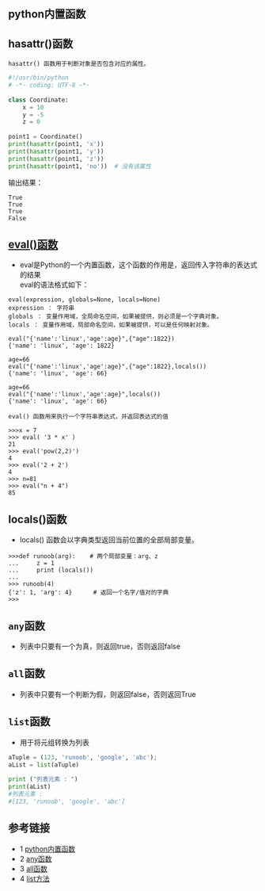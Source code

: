 ## python内置函数
## hasattr()函数
```text
hasattr() 函数用于判断对象是否包含对应的属性。
```
```python
#!/usr/bin/python
# -*- coding: UTF-8 -*-
 
class Coordinate:
    x = 10
    y = -5
    z = 0
 
point1 = Coordinate() 
print(hasattr(point1, 'x'))
print(hasattr(point1, 'y'))
print(hasattr(point1, 'z'))
print(hasattr(point1, 'no'))  # 没有该属性
```
输出结果：
```text
True
True
True
False
```

## [eval()函数](https://blog.csdn.net/liuchunming033/article/details/87643041)
* eval是Python的一个内置函数，这个函数的作用是，返回传入字符串的表达式的结果  
eval的语法格式如下：
```text
eval(expression, globals=None, locals=None)
expression ： 字符串
globals ： 变量作用域，全局命名空间，如果被提供，则必须是一个字典对象。
locals ： 变量作用域，局部命名空间，如果被提供，可以是任何映射对象。
```
```text
eval("{'name':'linux','age':age}",{"age":1822})
{'name': 'linux', 'age': 1822}
```
```text
age=66
eval("{'name':'linux','age':age}",{"age":1822},locals())
{'name': 'linux', 'age': 66}
```
```text
age=66
eval("{'name':'linux','age':age}",locals())
{'name': 'linux', 'age': 66}
```

```text
eval() 函数用来执行一个字符串表达式，并返回表达式的值
```
```text
>>>x = 7
>>> eval( '3 * x' )
21
>>> eval('pow(2,2)')
4
>>> eval('2 + 2')
4
>>> n=81
>>> eval("n + 4")
85
```

## locals()函数
* locals() 函数会以字典类型返回当前位置的全部局部变量。
```text
>>>def runoob(arg):    # 两个局部变量：arg、z
...     z = 1
...     print (locals())
... 
>>> runoob(4)
{'z': 1, 'arg': 4}      # 返回一个名字/值对的字典
>>>
```

## `any`函数
* 列表中只要有一个为真，则返回true，否则返回false

## `all`函数
* 列表中只要有一个判断为假，则返回false，否则返回True

## `list`函数
* 用于将元组转换为列表
```python
aTuple = (123, 'runoob', 'google', 'abc');
aList = list(aTuple)
 
print ("列表元素 : ")
print(aList)
#列表元素 : 
#[123, 'runoob', 'google', 'abc']
```

## 参考链接
* 1 [python内置函数](https://www.runoob.com/python/python-func-hasattr.html)
* 2 [any函数](https://www.runoob.com/python/python-func-any.html)
* 3 [all函数](https://www.runoob.com/python/python-func-all.html)
* 4 [list方法](https://www.runoob.com/python/att-list-list.html)
